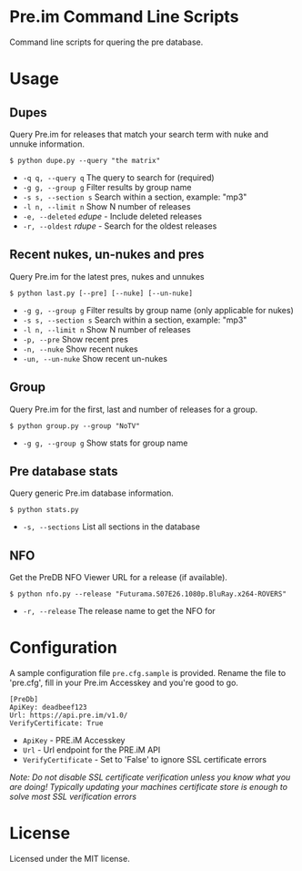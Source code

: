 Pre.im Command Line Scripts
===========================

Command line scripts for quering the pre database.


# Usage

## Dupes

Query Pre.im for releases that match your search term with nuke and unnuke information.

```
$ python dupe.py --query "the matrix"
```

* `-q q, --query q`   The query to search for (required)
* `-g g, --group g`   Filter results by group name
* `-s s, --section s` Search within a section, example: "mp3"
* `-l n, --limit n`   Show N number of releases
* `-e, --deleted`     *edupe* - Include deleted releases
* `-r, --oldest`      *rdupe* - Search for the oldest releases

## Recent nukes, un-nukes and pres

Query Pre.im for the latest pres, nukes and unnukes

```
$ python last.py [--pre] [--nuke] [--un-nuke]
```

* `-g g, --group g`   Filter results by group name (only applicable for nukes)
* `-s s, --section s` Search within a section, example: "mp3"
* `-l n, --limit n`   Show N number of releases
* `-p, --pre`         Show recent pres
* `-n, --nuke`        Show recent nukes
* `-un, --un-nuke`    Show recent un-nukes

## Group

Query Pre.im for the first, last and number of releases for a group.

```
$ python group.py --group "NoTV"
```

* `-g g, --group g` Show stats for group name

## Pre database stats

Query generic Pre.im database information.

```
$ python stats.py
```

* `-s, --sections` List all sections in the database

## NFO

Get the PreDB NFO Viewer URL for a release (if available).

```
$ python nfo.py --release "Futurama.S07E26.1080p.BluRay.x264-ROVERS"
```

* `-r, --release` The release name to get the NFO for


# Configuration

A sample configuration file `pre.cfg.sample` is provided. Rename the file to 'pre.cfg', fill in your Pre.im Accesskey
and you're good to go.

```config
[PreDb]
ApiKey: deadbeef123
Url: https://api.pre.im/v1.0/
VerifyCertificate: True
```

* `ApiKey` - PRE.iM Accesskey
* `Url` - Url endpoint for the PRE.iM API
* `VerifyCertificate` - Set to 'False' to ignore SSL certificate errors

_Note: Do not disable SSL certificate verification unless you know what you are doing! Typically updating your machines
certificate store is enough to solve most SSL verification errors_


# License

Licensed under the MIT license.
